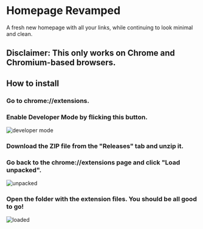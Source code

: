 # Homepage Revamped
A fresh new homepage with all your links, while continuing to look minimal and clean.
## Disclaimer: This only works on Chrome and Chromium-based browsers.
## How to install
### Go to chrome://extensions.
### Enable Developer Mode by flicking this button.
![developer mode](https://i.imgur.com/YBm1UiD.png)

### Download the ZIP file from the "Releases" tab and unzip it.
### Go back to the chrome://extensions page and click "Load unpacked".
![unpacked](https://i.imgur.com/b0g1W1s.png)
### Open the folder with the extension files. You should be all good to go!
![loaded](https://i.imgur.com/qjtgi4j.png)
